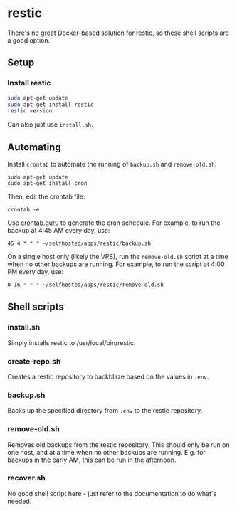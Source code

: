 # restic

There's no great Docker-based solution for restic, so these shell scripts are a good option. 

## Setup
### Install restic
```bash
sudo apt-get update
sudo apt-get install restic
restic version
```
Can also just use `install.sh`.

## Automating
Install `crontab` to automate the running of `backup.sh` and `remove-old.sh`.
```
sudo apt-get update
sudo apt-get install cron
```
    
Then, edit the crontab file:
```
crontab -e
```

Use [crontab.guru](https://crontab.guru/) to generate the cron schedule. For example, to run the backup at 4:45 AM every day, use:
```
45 4 * * * ~/selfhosted/apps/restic/backup.sh
```

On a single host only (likely the VPS), run the `remove-old.sh` script at a time when no other backups are running. For example, to run the script at 4:00 PM every day, use:
```bash
0 16 * * * ~/selfhosted/apps/restic/remove-old.sh
```

## Shell scripts
### install.sh
Simply installs restic to /usr/local/bin/restic.

### create-repo.sh
Creates a restic repository to backblaze based on the values in `.env`.

### backup.sh
Backs up the specified directory from `.env` to the restic repository.

### remove-old.sh
Removes old backups from the restic repository. This should only be run on one host, and at a time when no other backups are running. E.g. for backups in the early AM, this can be run in the afternoon.

### recover.sh
No good shell script here - just refer to the documentation to do what's needed.